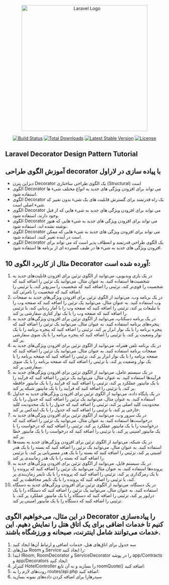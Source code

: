 <p align="center"><a href="https://laravel.com" target="_blank"><img src="https://raw.githubusercontent.com/laravel/art/master/logo-lockup/5%20SVG/2%20CMYK/1%20Full%20Color/laravel-logolockup-cmyk-red.svg" width="400" alt="Laravel Logo"></a></p>

<p align="center">
<a href="https://github.com/laravel/framework/actions"><img src="https://github.com/laravel/framework/workflows/tests/badge.svg" alt="Build Status"></a>
<a href="https://packagist.org/packages/laravel/framework"><img src="https://img.shields.io/packagist/dt/laravel/framework" alt="Total Downloads"></a>
<a href="https://packagist.org/packages/laravel/framework"><img src="https://img.shields.io/packagist/v/laravel/framework" alt="Latest Stable Version"></a>
<a href="https://packagist.org/packages/laravel/framework"><img src="https://img.shields.io/packagist/l/laravel/framework" alt="License"></a>
</p>

## Laravel Decorator Design Pattern Tutorial
## آموزش الگوی طراحی decorator با پیاده سازی در لاراول

- دیزاین پترن Decorator یک الگوی طراحی ساختاری (Structural) است
- الگوی Decorator می تواند برای افزودن ویژگی های جدید به انواع مختلف شیء ها استفاده شود.
- الگوی Decorator یک راه قدرتمند برای گسترش قابلیت های یک شیء بدون تغییر کد شیء اصلی است.
- الگوی Decorator می تواند برای افزودن ویژگی های جدید به شیء هایی که از قبل وجود دارند، استفاده شود.
- الگوی Decorator می تواند برای افزودن ویژگی های جدید به شیء هایی که هنوز نوشته نشده اند، استفاده شود.
- الگوی Decorator می تواند برای افزودن ویژگی های جدید به شیء هایی که ممکن است در آینده تغییر کنند، استفاده شود.
- الگوی Decorator یک الگوی طراحی قدرتمند و انعطاف پذیر است که می تواند برای افزودن ویژگی های جدید به شیء ها در طیف گسترده ای از برنامه ها استفاده شود.


## 10 مثال از کاربرد الگوی Decorator آورده شده است: 
1. در یک بازی ویدیویی، می‌توانید از الگوی تزئین برای افزودن قابلیت‌های جدید به شخصیت‌ها استفاده کنید. به عنوان مثال، می‌توانید یک تزئین را اضافه کنید که شخصیت را قوی‌تر کند، تزئینی را اضافه کنید که شخصیت را سریع‌تر کند، یا تزئینی را اضافه کنید که شخصیت را نامرئی کند.
2. در یک برنامه وب، می‌توانید از الگوی تزئین برای افزودن ویژگی‌های جدید به صفحات وب استفاده کنید. به عنوان مثال، می‌توانید یک تزئین را اضافه کنید که صفحه وب را با تبلیغات پر کند، تزئینی را اضافه کنید که صفحه وب را با آمار ردیابی کند، یا تزئینی را اضافه کنید که صفحه وب را با یک نوار کناری سفارشی پر کند.
3. در یک برنامه دسکتاپ، می‌توانید از الگوی تزئین برای افزودن ویژگی‌های جدید به پنجره‌های برنامه استفاده کنید. به عنوان مثال، می‌توانید یک تزئین را اضافه کنید که پنجره برنامه را با یک نوار ابزار پر کند، تزئینی را اضافه کنید که پنجره برنامه را با یک نوار وضعیت پر کند، یا تزئینی را اضافه کنید که پنجره برنامه را با یک منوی سفارشی پر کند.
4. در یک برنامه تلفن همراه، می‌توانید از الگوی تزئین برای افزودن ویژگی‌های جدید به صفحات برنامه استفاده کنید. به عنوان مثال، می‌توانید یک تزئین را اضافه کنید که صفحه برنامه را با یک نوار ابزار پر کند، تزئینی را اضافه کنید که صفحه برنامه را با یک نوار وضعیت پر کند، یا تزئینی را اضافه کنید که صفحه برنامه را با یک منوی سفارشی پر کند.
5. در یک سیستم عامل، می‌توانید از الگوی تزئین برای افزودن ویژگی‌های جدید به فرآیندها استفاده کنید. به عنوان مثال، می‌توانید یک تزئین را اضافه کنید که فرآیند را با یک مانیتور عملکرد پر کند، تزئینی را اضافه کنید که فرآیند را با یک مانیتور حافظه پر کند، یا تزئینی را اضافه کنید که فرآیند را با یک مانیتور شبکه پر کند.
6. در یک پایگاه داده، می‌توانید از الگوی تزئین برای افزودن ویژگی‌های جدید به جداول استفاده کنید. به عنوان مثال، می‌توانید یک تزئین را اضافه کنید که جدول را با یک محدودیت کلید اصلی پر کند، تزئینی را اضافه کنید که جدول را با یک محدودیت کلید خارجی پر کند، یا تزئینی را اضافه کنید که جدول را با یک ایندکس پر کند.
7. در یک سرور وب، می‌توانید از الگوی تزئین برای افزودن ویژگی‌های جدید به درخواست‌ها استفاده کنید. به عنوان مثال، می‌توانید یک تزئین را اضافه کنید که درخواست را با یک مانیتور عملکرد پر کند، تزئینی را اضافه کنید که درخواست را با یک مانیتور امنیتی پر کند، یا تزئینی را اضافه کنید که درخواست را با یک مانیتور خطا پر کند.
8. در یک شبکه، می‌توانید از الگوی تزئین برای افزودن ویژگی‌های جدید به بسته‌ها استفاده کنید. به عنوان مثال، می‌توانید یک تزئین را اضافه کنید که بسته را با یک هدر امنیتی پر کند، تزئینی را اضافه کنید که بسته را با یک هدر مسیریابی پر کند، یا تزئینی را اضافه کنید که بسته را با یک هدر زمانبندی پر کند.
9. در یک سیستم فایل، می‌توانید از الگوی تزئین برای افزودن ویژگی‌های جدید به پرونده‌ها استفاده کنید. به عنوان مثال، می‌توانید یک تزئین را اضافه کنید که پرونده را با یک رمزگذاری پر کند، تزئینی را اضافه کنید که پرونده را با یک تایمر زمان‌بندی پر کند، یا تزئینی را اضافه کنید که پرونده را با یک تایمر محافظت پر کند.
10. در یک دستگاه، می‌توانید از الگوی تزئین برای افزودن ویژگی‌های جدید به دستگاه استفاده کنید. به عنوان مثال، می‌توانید یک تزئین را اضافه کنید که دستگاه را با یک درایور پر کند، تزئینی را اضافه کنید که دستگاه را با یک مانیتور عملکرد پر کند، یا تزئینی را اضافه کنید که دستگاه را با یک مانیتور امنیتی پر کند.

## در این مثال، می‌خواهیم الگوی Decorator را پیاده‌سازی کنیم تا خدمات اضافی برای یک اتاق هتل را نمایش دهیم. این خدمات می‌توانند شامل اینترنت، صبحانه و ورزشگاه باشند.
1. سه جدول برای اتاق‌های هتل، خدمات اضافی و ارتباط آن‌ها ایجاد کنید
2. مدل‌های Room و Service را ایجاد کنید:
3. ابتدا IRoom, RoomDecorator و ServiceDecorator را در پوشه app/Contracts و app/Decorators ایجاد کنید:
4. کنترلر HotelController را بسازید و به آن تابع roomQuote() اضافه کنید:
5. روت‌های لازم را به routes/api.php اضافه کنید:
6. سیدرهارا برای اضافه کردن داده‌های نمونه بسازید

